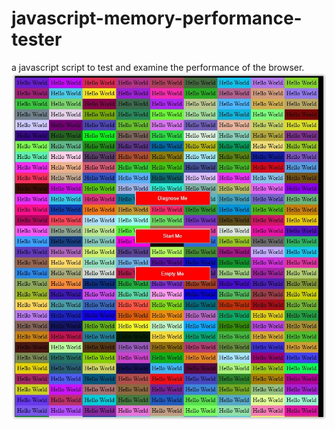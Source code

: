 # javascript-memory-performance-tester
a javascript script to test and examine the performance of the browser. 
![Alt text](img/illustration.JPG)

